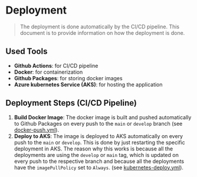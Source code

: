 # Deployment

> The deployment is done automatically by the CI/CD pipeline. This document is to provide information on how the deployment is done.

## Used Tools

- **Github Actions**: for CI/CD pipeline
- **Docker**: for containerization
- **Github Packages**: for storing docker images
- **Azure kubernetes Service (AKS)**: for hosting the application

## Deployment Steps (CI/CD Pipeline)

1. **Build Docker Image**: The docker image is built and pushed automatically to Github Packages on every push to the `main` or `develop` branch (see [docker-push.yml](./frontend/.github/workflows/docker-push.yml)).
2. **Deploy to AKS**: The image is deployed to AKS automatically on every push to the `main` or `develop`. This is done by just restarting the specific deployment in AKS. The reason why this works is because all the deployments are using the `develop` or `main` tag, which is updated on every push to the respective branch and because all the deployments have the `imagePullPolicy` set to `Always`. (see [kubernetes-deploy.yml](./frontend/.github/workflows/kubernetes-deploy.yml)).
